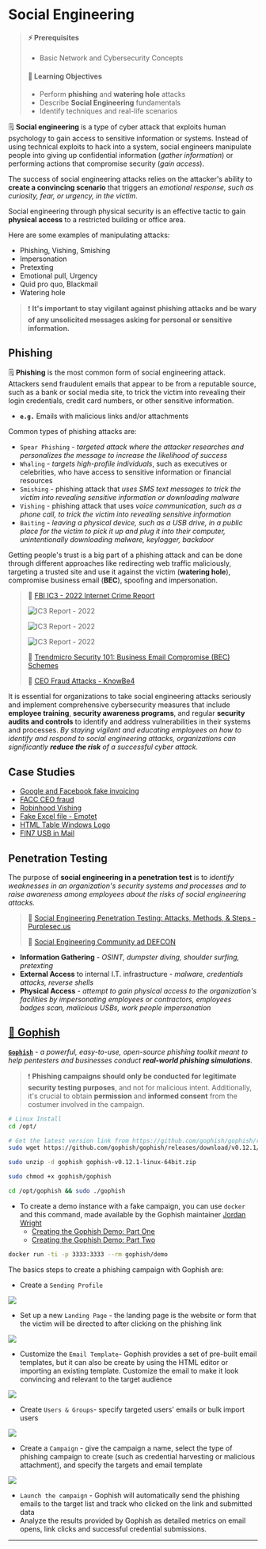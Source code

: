 # Social Engineering

> #### ⚡ Prerequisites
>
> * Basic Network and Cybersecurity Concepts
>
> #### 📕 Learning Objectives
>
> * Perform **phishing** and **watering hole** attacks
> * Describe **Social Engineering** fundamentals
> * Identify techniques and real-life scenarios

🗒️ **Social engineering** is a type of cyber attack that exploits human psychology to gain access to sensitive information or systems. Instead of using technical exploits to hack into a system, social engineers manipulate people into giving up confidential information (*gather information*) or performing actions that compromise security (*gain access*).

The success of social engineering attacks relies on the attacker's ability to **create a convincing scenario** that triggers an *emotional response, such as curiosity, fear, or urgency, in the victim*.

Social engineering through physical security is an effective tactic to gain **physical access** to a restricted building or office area.

Here are some examples of manipulating attacks:

- Phishing, Vishing, Smishing
- Impersonation
- Pretexting
- Emotional pull, Urgency
- Quid pro quo, Blackmail
- Watering hole

> ❗ **It's important to stay vigilant against phishing attacks and be wary of any unsolicited messages asking for personal or sensitive information.**

## Phishing

🗒️ **Phishing** is the most common form of social engineering attack. Attackers send fraudulent emails that appear to be from a reputable source, such as a bank or social media site, to trick the victim into revealing their login credentials, credit card numbers, or other sensitive information.

- **`e.g.`** Emails with malicious links and/or attachments

Common types of phishing attacks are:

- `Spear Phishing` - *targeted attack where the attacker researches and personalizes the message to increase the likelihood of success*
- `Whaling` - *targets high-profile individuals*, such as executives or celebrities, who have access to sensitive information or financial resources
- `Smishing` - phishing attack that *uses SMS text messages to trick the victim into revealing sensitive information or downloading malware*
- `Vishing` - phishing attack that uses *voice communication, such as a phone call, to trick the victim into revealing sensitive information*
- `Baiting` - *leaving a physical device, such as a USB drive, in a public place for the victim to pick it up and plug it into their computer, unintentionally downloading malware, keylogger, backdoor*

Getting people's trust is a big part of a phishing attack and can be done through different approaches like redirecting web traffic maliciously, targeting a trusted site and use it against the victim (**watering hole**), compromise business email (**BEC**), spoofing and impersonation.



> 📌 [FBI IC3 - 2022 Internet Crime Report](https://www.ic3.gov/Media/PDF/AnnualReport/2022_IC3Report.pdf)
>
> ![IC3 Report - 2022](hostnetwork-penetration-testingassets/image-20230430173841740.png)
>
> ![IC3 Report - 2022](hostnetwork-penetration-testingassets/image-20230430173938810.png)
>
> ![IC3 Report - 2022](hostnetwork-penetration-testingassets/image-20230430174159761.png)
>
> 📌 [Trendmicro Security 101: Business Email Compromise (BEC) Schemes](https://www.trendmicro.com/vinfo/fr/security/news/cybercrime-and-digital-threats/business-email-compromise-bec-schemes)
>
> 📌 [CEO Fraud Attacks - KnowBe4](https://www.knowbe4.com/ceo-fraud)

It is essential for organizations to take social engineering attacks seriously and implement comprehensive cybersecurity measures that include **employee training**, **security awareness programs**, and regular **security audits and controls** to identify and address vulnerabilities in their systems and processes. *By staying vigilant and educating employees on how to identify and respond to social engineering attacks, organizations can significantly **reduce the risk** of a successful cyber attack.*

## Case Studies

- [Google and Facebook fake invoicing](https://www.trendmicro.com/vinfo/fr/security/news/cybercrime-and-digital-threats/google-and-facebook-fraudster-pleads-guilty-to-100-million-scam)
- [FACC CEO fraud](https://www.trendmicro.com/vinfo/pl/security/news/cybercrime-and-digital-threats/austrian-aeronautics-company-loses-42m-to-bec-scam)
- [Robinhood Vishing](https://www.bleepingcomputer.com/news/security/robinhood-discloses-data-breach-impacting-7-million-customers/)
- [Fake Excel file - Emotet](https://unit42.paloaltonetworks.com/new-emotet-infection-method/)
- [HTML Table Windows Logo](https://www.microsoft.com/en-us/security/blog/2021/08/18/trend-spotting-email-techniques-how-modern-phishing-emails-hide-in-plain-sight/)
- [FIN7 USB in Mail](https://www.bleepingcomputer.com/news/security/fbi-hackers-use-badusb-to-target-defense-firms-with-ransomware/)

## Penetration Testing

The purpose of **social engineering in a penetration test** is to *identify weaknesses in an organization's security systems and processes and to raise awareness among employees about the risks of social engineering attacks.*

> 📌 [Social Engineering Penetration Testing: Attacks, Methods, & Steps - Purplesec.us](https://purplesec.us/social-engineering-penetration-testing/)
>
> 📌 [Social Engineering Community ad DEFCON](https://www.se.community/)

- **Information Gathering** - *OSINT, dumpster diving, shoulder surfing, pretexting*
- **External Access** to internal I.T. infrastructure - *malware, credentials attacks, reverse shells*
- **Physical Access** - *attempt to gain physical access to the organization's facilities by impersonating employees or contractors, employees badges scan, malicious USBs, work people impersonation*

## [🔬 Gophish](https://getgophish.com/)

[**`Gophish`**](https://github.com/gophish/gophish) -  *a powerful, easy-to-use, open-source phishing toolkit meant to help pentesters and businesses conduct **real-world phishing simulations**.*

> ❗ **Phishing campaigns should only be conducted for legitimate security testing purposes**, and not for malicious intent. Additionally, it's crucial to obtain **permission** and **informed consent** from the costumer involved in the campaign.

```bash
# Linux Install
cd /opt/

# Get the latest version link from https://github.com/gophish/gophish/releases/
sudo wget https://github.com/gophish/gophish/releases/download/v0.12.1/gophish-v0.12.1-linux-64bit.zip

sudo unzip -d gophish gophish-v0.12.1-linux-64bit.zip

sudo chmod +x gophish/gophish

cd /opt/gophish && sudo ./gophish
```

- To create a demo instance with a fake campaign, you can use `docker` and this command, made available by the Gophish maintainer [Jordan Wright](https://github.com/jordan-wright)
  - [Creating the Gophish Demo: Part One](https://getgophish.com/blog/post/2019-01-04-creating-the-gophish-demo-part-one/)
  - [Creating the Gophish Demo: Part Two](https://getgophish.com/blog/post/2019-01-11-creating-the-gophish-demo-part-two/)

```bash
docker run -ti -p 3333:3333 --rm gophish/demo
```

The basics steps to create a phishing campaign with Gophish are:

- Create a `Sending Profile`

![](hostnetwork-penetration-testingassets/image-20230430215816312.png)

- Set up a new `Landing Page` - the landing page is the website or form that the victim will be directed to after clicking on the phishing link

![](hostnetwork-penetration-testingassets/image-20230430220314084.png)

- Customize the `Email Template`- Gophish provides a set of pre-built email templates, but it can also be create by using the HTML editor or importing an existing template. Customize the email to make it look convincing and relevant to the target audience

![](hostnetwork-penetration-testingassets/image-20230430220437682.png)

- Create `Users & Groups`- specify targeted users' emails or bulk import users

![](hostnetwork-penetration-testingassets/image-20230430220810824.png)

- Create a `Campaign` - give the campaign a name, select the type of phishing campaign to create (such as credential harvesting or malicious attachment), and specify the targets and email template

![](hostnetwork-penetration-testingassets/image-20230430220159433.png)

- `Launch the campaign` - Gophish will automatically send the phishing emails to the target list and track who clicked on the link and submitted data
- Analyze the results provided by Gophish as detailed metrics on email opens, link clicks and successful credential submissions.

------

